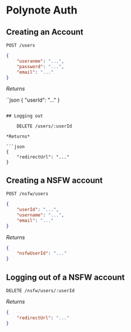 # Polynote Auth

## Creating an Account

    POST /users

```json
{
    "useranme": "...",
    "password": "...",
    "email": "..."
}
```

*Returns*

``json
{
    "userId": "..."
}
```

## Logging out

    DELETE /users/:userId

*Returns*

```json
{
    "redirectUrl": "..."
}
```

## Creating a NSFW account

    POST /nsfw/users

```json
{
    "userId": "...",
    "username": "...",
    "email": "..."
}
```

*Returns*

```json
{
    "nsfwUserId": "..."
}
```

## Logging out of a NSFW account

    DELETE /nsfw/users/:userId

*Returns*

```json
{
    "redirectUrl": "..."
}
```
